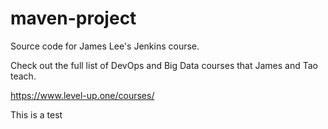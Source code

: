 # maven-project
Source code for James Lee's Jenkins course.

Check out the full list of DevOps and Big Data courses that James and Tao teach.

https://www.level-up.one/courses/

This is a test